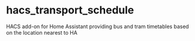# hacs_transport_schedule
HACS add-on for Home Assistant providing bus and tram timetables based on the location nearest to HA
